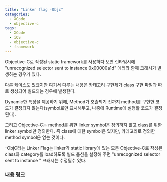 ```yaml
---
title: "Linker flag -Objc"
categories:
  - XCode
  - objective-c
tags:
  - XCode
  - iOS
  - objective-c
  - framework
---
```


Objective-C로 작성된 static framework를 사용하다 보면 런타임시에 "unrecognized selector sent to instance 0x00000a1d" 에러와 함께
크래시가 발생하는 경우가 있다.

다른 케이스도 있겠지만 여기서 다루는 내용은 카테고리 구현체가 class 구현 파일과 따로 생성되어 빌드되는 경우에 발생한다. 

Dynamic한 특성을 제공하기 위해, Method가 호출되기 전까지 method를 구현한 코드가 결정되지 않는다(symbol로만 표시해두고, 나중에 Runtime에 실행할 코드가 결정된다). 

그리고 Objective-C는 method를 위한 linker symbol은 정의하지 않고 class를 위한 linker symbol만 정의한다.
즉 class에 대한 symbol은 있지만, 카테고리로 정의한 method symbol은 없는 것이다.

-ObjC라는 Linker Flag는 linker가 static library에 있는 모든 Objective-C로 작성된 class와 category를 load하도록 빌드 옵션을 설정해 주면 "unrecognized selector sent to instance " 크래시는 수정될수 있다.

### [내용 링크](https://developer.apple.com/library/archive/qa/qa1490/_index.html)